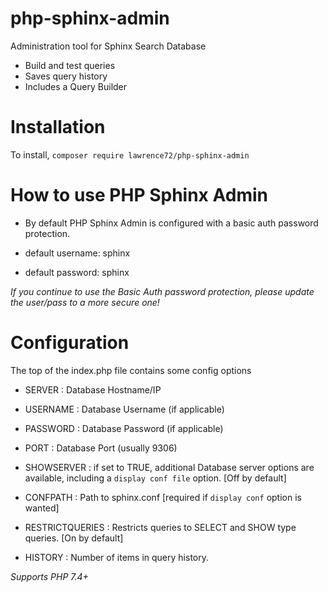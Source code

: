 # php-sphinx-admin
Administration tool for Sphinx Search Database
- Build and test queries
- Saves query history
- Includes a Query Builder

# Installation

To install, `composer require lawrence72/php-sphinx-admin`

# How to use PHP Sphinx Admin

- By default PHP Sphinx Admin is configured with a basic auth password protection.

- default username: sphinx
- default password: sphinx

*If you continue to use the Basic Auth password protection, please update the user/pass to a more secure one!*

# Configuration

The top of the index.php file contains some config options

- SERVER : Database Hostname/IP
- USERNAME : Database Username (if applicable)
- PASSWORD : Database Password (if applicable)
- PORT : Database Port (usually 9306)

- SHOWSERVER : if set to TRUE, additional Database server options are available, including a `display conf file` option. [Off by default]
-	CONFPATH : Path to sphinx.conf [required if `display conf` option is wanted]

- RESTRICTQUERIES : Restricts queries to SELECT and SHOW type queries. [On by default]
- HISTORY : Number of items in query history.

*Supports PHP 7.4+*
